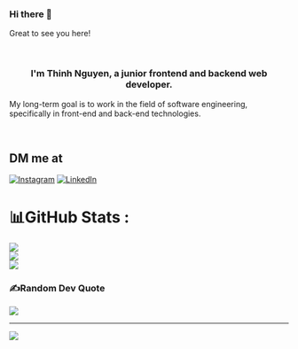 ### Hi there 👋

Great to see you here!

<br />
 
### <div align="center">I'm Thinh Nguyen, a junior frontend and backend web developer.</div>
My long-term goal is to work in the field of software engineering, specifically in front-end and back-end technologies.

<br/>


## DM me at
[![Instagram](https://img.shields.io/badge/Instagram-%23E4405F.svg?logo=Instagram&logoColor=white)](https://instagram.com/th1nh.n) [![LinkedIn](https://img.shields.io/badge/LinkedIn-%230077B5.svg?logo=linkedin&logoColor=white)](https://www.linkedin.com/in/thinh-nguyenx/) 
# 📊GitHub Stats :
![](https://github-readme-stats.vercel.app/api?username=thinhnguyen5&theme=react&hide_border=false&include_all_commits=false&count_private=false)<br/>
![](https://github-readme-streak-stats.herokuapp.com/?user=thinhnguyen5&theme=react&hide_border=false)<br/>
![](https://github-readme-stats.vercel.app/api/top-langs/?username=thinhnguyen5&theme=react&hide_border=false&include_all_commits=false&count_private=false&layout=compact)

### ✍️Random Dev Quote
![](https://quotes-github-readme.vercel.app/api?type=vetical&theme=dark)

---
[![](https://visitcount.itsvg.in/api?id=thinhnguyen5&icon=6&color=10)](https://visitcount.itsvg.in)
